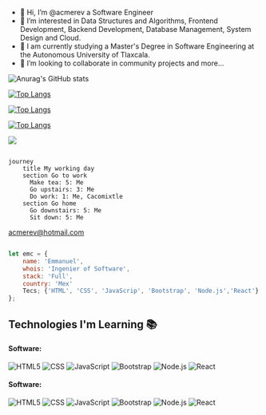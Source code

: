 - 👋 Hi, I’m @acmerev a Software Engineer
- 👀 I’m interested in Data Structures and Algorithms, Frontend Development, Backend Development, Database Management, System Design and Cloud.
- 🌱 I am currently studying a Master's Degree in Software Engineering at the Autonomous University of Tlaxcala.
- 💞️ I’m looking to collaborate in community projects and more...

![Anurag's GitHub stats](https://github-readme-stats.vercel.app/api?username=acmerev&show_icons=true&theme=radical)

[![Top Langs](https://github-readme-stats.vercel.app/api/top-langs/?username=acmerev&hide=javascript,html)](https://github.com/anuraghazra/github-readme-stats)

[![Top Langs](https://github-readme-stats.vercel.app/api/top-langs/?username=acmerev&langs_count=8)](https://github.com/anuraghazra/github-readme-stats)

[![Top Langs](https://github-readme-stats.vercel.app/api/top-langs/?username=acmerev&layout=compact)](https://github.com/anuraghazra/github-readme-stats)

![](https://komarev.com/ghpvc/?username=acmerev&color=green)

<!---
acmerev/acmerev is a ✨ special ✨ repository because its `README.md` (this file) appears on your GitHub profile.
You can click the Preview link to take a look at your changes.
--->
```mermaid

journey
    title My working day
    section Go to work
      Make tea: 5: Me
      Go upstairs: 3: Me
      Do work: 1: Me, Cacomixtle
    section Go home
      Go downstairs: 5: Me
      Sit down: 5: Me
```
acmerev@hotmail.com

```javascript

let emc = {
    name: 'Emmanuel',
    whois: 'Ingenier of Software',
    stack: 'Full',
    country: 'Mex'
    Tecs; {'HTML', 'CSS', 'JavaScrip', 'Bootstrap', 'Node.js','React'}
};

```
## Technologies I'm Learning :books:

#### Software:
![HTML5](https://img.shields.io/badge/-HTML5-333333?style=flat&logo=HTML5)
  ![CSS](https://img.shields.io/badge/-CSS-333333?style=flat&logo=CSS3&logoColor=1572B6)
  ![JavaScript](https://img.shields.io/badge/-JavaScript-333333?style=flat&logo=javascript)
  ![Bootstrap](https://img.shields.io/badge/-Bootstrap-333333?style=flat&logo=bootstrap&logoColor=563D7C)
  ![Node.js](https://img.shields.io/badge/-Node.js-333333?style=flat&logo=node.js)
  ![React](https://img.shields.io/badge/-React-333333?style=flat&logo=react)
  
  #### Software:
![HTML5](https://img.shields.io/badge/-HTML5-333333?style=flat&logo=HTML5)
  ![CSS](https://img.shields.io/badge/-CSS-333333?style=flat&logo=CSS3&logoColor=1572B6)
  ![JavaScript](https://img.shields.io/badge/-JavaScript-333333?style=flat&logo=javascript)
  ![Bootstrap](https://img.shields.io/badge/-Bootstrap-333333?style=flat&logo=bootstrap&logoColor=563D7C)
  ![Node.js](https://img.shields.io/badge/-Node.js-333333?style=flat&logo=node.js)
  ![React](https://img.shields.io/badge/-React-333333?style=flat&logo=react)

